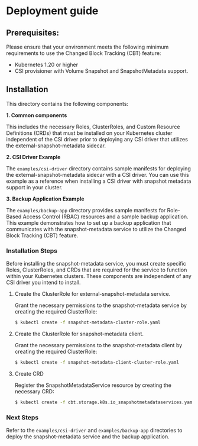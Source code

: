 # Deployment guide

## Prerequisites:

Please ensure that your environment meets the following minimum requirements to use the Changed Block Tracking (CBT) feature:

- Kubernetes 1.20 or higher
- CSI provisioner with Volume Snapshot and SnapshotMetadata support.


## Installation

This directory contains the following components:

**1. Common components**

  This includes the necessary Roles, ClusterRoles, and Custom Resource Definitions (CRDs) that must be installed on your Kubernetes cluster independent of the CSI driver prior to deploying any CSI driver that utilizes the external-snapshot-metadata sidecar.

**2. CSI Driver Example**

  The `examples/csi-driver` directory contains sample manifests for deploying the external-snapshot-metadata sidecar with a CSI driver. You can use this example as a reference when installing a CSI driver with snapshot metadata support in your cluster.

**3. Backup Application Example**

The `examples/backup-app` directory provides sample manifests for Role-Based Access Control (RBAC) resources and a sample backup application. This example demonstrates how to set up a backup application that communicates with the snapshot-metadata service to utilize the Changed Block Tracking (CBT) feature.

### Installation Steps

Before installing the snapshot-metadata service, you must create specific Roles, ClusterRoles, and CRDs that are required for the service to function within your Kubernetes clusters.
These components are independent of any CSI driver you intend to install.

1. Create the ClusterRole for external-snapshot-metadata service.

   Grant the necessary permissions to the snapshot-metadata service by creating the required ClusterRole:
   
   ```bash
   $ kubectl create -f snapshot-metadata-cluster-role.yaml
   ```

2. Create the ClusterRole for snapshot-metadata client.

   Grant the necessary permissions to the snapshot-metadata client by creating the required ClusterRole:
   
   ```bash
   $ kubectl create -f snapshot-metadata-client-cluster-role.yaml
   ```

3. Create CRD

   Register the SnapshotMetadataService resource by creating the necessary CRD:

   ```bash
   $ kubectl create -f cbt.storage.k8s.io_snapshotmetadataservices.yaml
   ```

### Next Steps

Refer to the `examples/csi-driver` and `examples/backup-app` directories to deploy the snapshot-metadata service and the backup application.